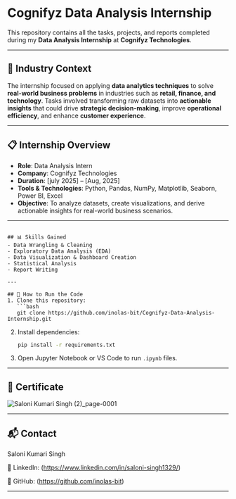 
# Cognifyz Data Analysis Internship

This repository contains all the tasks, projects, and reports completed during my **Data Analysis Internship** at **Cognifyz Technologies**.

---

## 📌 Industry Context
The internship focused on applying **data analytics techniques** to solve **real-world business problems** in industries such as **retail, finance, and technology**. Tasks involved transforming raw datasets into **actionable insights** that could drive **strategic decision-making**, improve **operational efficiency**, and enhance **customer experience**.

---

## 📋 Internship Overview
- **Role**: Data Analysis Intern  
- **Company**: Cognifyz Technologies  
- **Duration**: [july 2025] – [Aug, 2025]  
- **Tools & Technologies**: Python, Pandas, NumPy, Matplotlib, Seaborn, Power BI, Excel  
- **Objective**: To analyze datasets, create visualizations, and derive actionable insights for real-world business scenarios.

---

````

## 📊 Skills Gained
- Data Wrangling & Cleaning  
- Exploratory Data Analysis (EDA)  
- Data Visualization & Dashboard Creation  
- Statistical Analysis  
- Report Writing  

---

## 🚀 How to Run the Code
1. Clone this repository:
   ```bash
   git clone https://github.com/inolas-bit/Cognifyz-Data-Analysis-Internship.git
````

2. Install dependencies:

   ```bash
   pip install -r requirements.txt
   ```
3. Open Jupyter Notebook or VS Code to run `.ipynb` files.

---

## 📜 Certificate

![Saloni Kumari Singh (2)_page-0001](https://github.com/user-attachments/assets/fbb32a9c-e96f-491d-a062-1c320b922334)


---

## 📬 Contact

Saloni Kumari Singh

🔗 LinkedIn: (https://www.linkedin.com/in/saloni-singh1329/)

🐙 GitHub: (https://github.com/inolas-bit)

---
